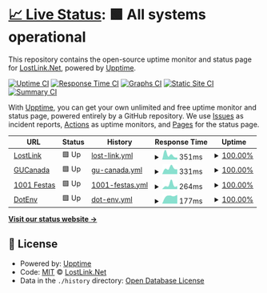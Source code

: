 # [📈 Live Status](https://status.lostlink.net): <!--live status--> **🟩 All systems operational**

This repository contains the open-source uptime monitor and status page for [LostLink.Net](https://lostlink.net), powered by [Upptime](https://github.com/upptime/upptime).

[![Uptime CI](https://github.com/lostlink/upptime/workflows/Uptime%20CI/badge.svg)](https://github.com/lostlink/upptime/actions?query=workflow%3A%22Uptime+CI%22)
[![Response Time CI](https://github.com/lostlink/upptime/workflows/Response%20Time%20CI/badge.svg)](https://github.com/lostlink/upptime/actions?query=workflow%3A%22Response+Time+CI%22)
[![Graphs CI](https://github.com/lostlink/upptime/workflows/Graphs%20CI/badge.svg)](https://github.com/lostlink/upptime/actions?query=workflow%3A%22Graphs+CI%22)
[![Static Site CI](https://github.com/lostlink/upptime/workflows/Static%20Site%20CI/badge.svg)](https://github.com/lostlink/upptime/actions?query=workflow%3A%22Static+Site+CI%22)
[![Summary CI](https://github.com/lostlink/upptime/workflows/Summary%20CI/badge.svg)](https://github.com/lostlink/upptime/actions?query=workflow%3A%22Summary+CI%22)

With [Upptime](https://upptime.js.org), you can get your own unlimited and free uptime monitor and status page, powered entirely by a GitHub repository. We use [Issues](https://github.com/lostlink/upptime/issues) as incident reports, [Actions](https://github.com/lostlink/upptime/actions) as uptime monitors, and [Pages](https://status.lostlink.net) for the status page.

<!--start: status pages-->
<!-- This summary is generated by Upptime (https://github.com/upptime/upptime) -->
<!-- Do not edit this manually, your changes will be overwritten -->
<!-- prettier-ignore -->
| URL | Status | History | Response Time | Uptime |
| --- | ------ | ------- | ------------- | ------ |
| <img alt="" src="https://favicons.githubusercontent.com/lostlink.net" height="13"> [LostLink](https://lostlink.net) | 🟩 Up | [lost-link.yml](https://github.com/lostlink/upptime/commits/HEAD/history/lost-link.yml) | <details><summary><img alt="Response time graph" src="./graphs/lost-link/response-time-week.png" height="20"> 351ms</summary><br><a href="https://status.lostlink.net/history/lost-link"><img alt="Response time 351" src="https://img.shields.io/endpoint?url=https%3A%2F%2Fraw.githubusercontent.com%2Flostlink%2Fupptime%2FHEAD%2Fapi%2Flost-link%2Fresponse-time.json"></a><br><a href="https://status.lostlink.net/history/lost-link"><img alt="24-hour response time 139" src="https://img.shields.io/endpoint?url=https%3A%2F%2Fraw.githubusercontent.com%2Flostlink%2Fupptime%2FHEAD%2Fapi%2Flost-link%2Fresponse-time-day.json"></a><br><a href="https://status.lostlink.net/history/lost-link"><img alt="7-day response time 351" src="https://img.shields.io/endpoint?url=https%3A%2F%2Fraw.githubusercontent.com%2Flostlink%2Fupptime%2FHEAD%2Fapi%2Flost-link%2Fresponse-time-week.json"></a><br><a href="https://status.lostlink.net/history/lost-link"><img alt="30-day response time 351" src="https://img.shields.io/endpoint?url=https%3A%2F%2Fraw.githubusercontent.com%2Flostlink%2Fupptime%2FHEAD%2Fapi%2Flost-link%2Fresponse-time-month.json"></a><br><a href="https://status.lostlink.net/history/lost-link"><img alt="1-year response time 351" src="https://img.shields.io/endpoint?url=https%3A%2F%2Fraw.githubusercontent.com%2Flostlink%2Fupptime%2FHEAD%2Fapi%2Flost-link%2Fresponse-time-year.json"></a></details> | <details><summary><a href="https://status.lostlink.net/history/lost-link">100.00%</a></summary><a href="https://status.lostlink.net/history/lost-link"><img alt="All-time uptime 100.00%" src="https://img.shields.io/endpoint?url=https%3A%2F%2Fraw.githubusercontent.com%2Flostlink%2Fupptime%2FHEAD%2Fapi%2Flost-link%2Fuptime.json"></a><br><a href="https://status.lostlink.net/history/lost-link"><img alt="24-hour uptime 100.00%" src="https://img.shields.io/endpoint?url=https%3A%2F%2Fraw.githubusercontent.com%2Flostlink%2Fupptime%2FHEAD%2Fapi%2Flost-link%2Fuptime-day.json"></a><br><a href="https://status.lostlink.net/history/lost-link"><img alt="7-day uptime 100.00%" src="https://img.shields.io/endpoint?url=https%3A%2F%2Fraw.githubusercontent.com%2Flostlink%2Fupptime%2FHEAD%2Fapi%2Flost-link%2Fuptime-week.json"></a><br><a href="https://status.lostlink.net/history/lost-link"><img alt="30-day uptime 100.00%" src="https://img.shields.io/endpoint?url=https%3A%2F%2Fraw.githubusercontent.com%2Flostlink%2Fupptime%2FHEAD%2Fapi%2Flost-link%2Fuptime-month.json"></a><br><a href="https://status.lostlink.net/history/lost-link"><img alt="1-year uptime 100.00%" src="https://img.shields.io/endpoint?url=https%3A%2F%2Fraw.githubusercontent.com%2Flostlink%2Fupptime%2FHEAD%2Fapi%2Flost-link%2Fuptime-year.json"></a></details>
| <img alt="" src="https://favicons.githubusercontent.com/gucanada.com" height="13"> [GUCanada](https://gucanada.com) | 🟩 Up | [gu-canada.yml](https://github.com/lostlink/upptime/commits/HEAD/history/gu-canada.yml) | <details><summary><img alt="Response time graph" src="./graphs/gu-canada/response-time-week.png" height="20"> 331ms</summary><br><a href="https://status.lostlink.net/history/gu-canada"><img alt="Response time 331" src="https://img.shields.io/endpoint?url=https%3A%2F%2Fraw.githubusercontent.com%2Flostlink%2Fupptime%2FHEAD%2Fapi%2Fgu-canada%2Fresponse-time.json"></a><br><a href="https://status.lostlink.net/history/gu-canada"><img alt="24-hour response time 273" src="https://img.shields.io/endpoint?url=https%3A%2F%2Fraw.githubusercontent.com%2Flostlink%2Fupptime%2FHEAD%2Fapi%2Fgu-canada%2Fresponse-time-day.json"></a><br><a href="https://status.lostlink.net/history/gu-canada"><img alt="7-day response time 331" src="https://img.shields.io/endpoint?url=https%3A%2F%2Fraw.githubusercontent.com%2Flostlink%2Fupptime%2FHEAD%2Fapi%2Fgu-canada%2Fresponse-time-week.json"></a><br><a href="https://status.lostlink.net/history/gu-canada"><img alt="30-day response time 331" src="https://img.shields.io/endpoint?url=https%3A%2F%2Fraw.githubusercontent.com%2Flostlink%2Fupptime%2FHEAD%2Fapi%2Fgu-canada%2Fresponse-time-month.json"></a><br><a href="https://status.lostlink.net/history/gu-canada"><img alt="1-year response time 331" src="https://img.shields.io/endpoint?url=https%3A%2F%2Fraw.githubusercontent.com%2Flostlink%2Fupptime%2FHEAD%2Fapi%2Fgu-canada%2Fresponse-time-year.json"></a></details> | <details><summary><a href="https://status.lostlink.net/history/gu-canada">100.00%</a></summary><a href="https://status.lostlink.net/history/gu-canada"><img alt="All-time uptime 100.00%" src="https://img.shields.io/endpoint?url=https%3A%2F%2Fraw.githubusercontent.com%2Flostlink%2Fupptime%2FHEAD%2Fapi%2Fgu-canada%2Fuptime.json"></a><br><a href="https://status.lostlink.net/history/gu-canada"><img alt="24-hour uptime 100.00%" src="https://img.shields.io/endpoint?url=https%3A%2F%2Fraw.githubusercontent.com%2Flostlink%2Fupptime%2FHEAD%2Fapi%2Fgu-canada%2Fuptime-day.json"></a><br><a href="https://status.lostlink.net/history/gu-canada"><img alt="7-day uptime 100.00%" src="https://img.shields.io/endpoint?url=https%3A%2F%2Fraw.githubusercontent.com%2Flostlink%2Fupptime%2FHEAD%2Fapi%2Fgu-canada%2Fuptime-week.json"></a><br><a href="https://status.lostlink.net/history/gu-canada"><img alt="30-day uptime 100.00%" src="https://img.shields.io/endpoint?url=https%3A%2F%2Fraw.githubusercontent.com%2Flostlink%2Fupptime%2FHEAD%2Fapi%2Fgu-canada%2Fuptime-month.json"></a><br><a href="https://status.lostlink.net/history/gu-canada"><img alt="1-year uptime 100.00%" src="https://img.shields.io/endpoint?url=https%3A%2F%2Fraw.githubusercontent.com%2Flostlink%2Fupptime%2FHEAD%2Fapi%2Fgu-canada%2Fuptime-year.json"></a></details>
| <img alt="" src="https://favicons.githubusercontent.com/1001festas.pt" height="13"> [1001 Festas](https://1001festas.pt) | 🟩 Up | [1001-festas.yml](https://github.com/lostlink/upptime/commits/HEAD/history/1001-festas.yml) | <details><summary><img alt="Response time graph" src="./graphs/1001-festas/response-time-week.png" height="20"> 264ms</summary><br><a href="https://status.lostlink.net/history/1001-festas"><img alt="Response time 264" src="https://img.shields.io/endpoint?url=https%3A%2F%2Fraw.githubusercontent.com%2Flostlink%2Fupptime%2FHEAD%2Fapi%2F1001-festas%2Fresponse-time.json"></a><br><a href="https://status.lostlink.net/history/1001-festas"><img alt="24-hour response time 182" src="https://img.shields.io/endpoint?url=https%3A%2F%2Fraw.githubusercontent.com%2Flostlink%2Fupptime%2FHEAD%2Fapi%2F1001-festas%2Fresponse-time-day.json"></a><br><a href="https://status.lostlink.net/history/1001-festas"><img alt="7-day response time 264" src="https://img.shields.io/endpoint?url=https%3A%2F%2Fraw.githubusercontent.com%2Flostlink%2Fupptime%2FHEAD%2Fapi%2F1001-festas%2Fresponse-time-week.json"></a><br><a href="https://status.lostlink.net/history/1001-festas"><img alt="30-day response time 264" src="https://img.shields.io/endpoint?url=https%3A%2F%2Fraw.githubusercontent.com%2Flostlink%2Fupptime%2FHEAD%2Fapi%2F1001-festas%2Fresponse-time-month.json"></a><br><a href="https://status.lostlink.net/history/1001-festas"><img alt="1-year response time 264" src="https://img.shields.io/endpoint?url=https%3A%2F%2Fraw.githubusercontent.com%2Flostlink%2Fupptime%2FHEAD%2Fapi%2F1001-festas%2Fresponse-time-year.json"></a></details> | <details><summary><a href="https://status.lostlink.net/history/1001-festas">100.00%</a></summary><a href="https://status.lostlink.net/history/1001-festas"><img alt="All-time uptime 100.00%" src="https://img.shields.io/endpoint?url=https%3A%2F%2Fraw.githubusercontent.com%2Flostlink%2Fupptime%2FHEAD%2Fapi%2F1001-festas%2Fuptime.json"></a><br><a href="https://status.lostlink.net/history/1001-festas"><img alt="24-hour uptime 100.00%" src="https://img.shields.io/endpoint?url=https%3A%2F%2Fraw.githubusercontent.com%2Flostlink%2Fupptime%2FHEAD%2Fapi%2F1001-festas%2Fuptime-day.json"></a><br><a href="https://status.lostlink.net/history/1001-festas"><img alt="7-day uptime 100.00%" src="https://img.shields.io/endpoint?url=https%3A%2F%2Fraw.githubusercontent.com%2Flostlink%2Fupptime%2FHEAD%2Fapi%2F1001-festas%2Fuptime-week.json"></a><br><a href="https://status.lostlink.net/history/1001-festas"><img alt="30-day uptime 100.00%" src="https://img.shields.io/endpoint?url=https%3A%2F%2Fraw.githubusercontent.com%2Flostlink%2Fupptime%2FHEAD%2Fapi%2F1001-festas%2Fuptime-month.json"></a><br><a href="https://status.lostlink.net/history/1001-festas"><img alt="1-year uptime 100.00%" src="https://img.shields.io/endpoint?url=https%3A%2F%2Fraw.githubusercontent.com%2Flostlink%2Fupptime%2FHEAD%2Fapi%2F1001-festas%2Fuptime-year.json"></a></details>
| <img alt="" src="https://favicons.githubusercontent.com/dotenv.ca" height="13"> [DotEnv](https://dotenv.ca) | 🟩 Up | [dot-env.yml](https://github.com/lostlink/upptime/commits/HEAD/history/dot-env.yml) | <details><summary><img alt="Response time graph" src="./graphs/dot-env/response-time-week.png" height="20"> 177ms</summary><br><a href="https://status.lostlink.net/history/dot-env"><img alt="Response time 177" src="https://img.shields.io/endpoint?url=https%3A%2F%2Fraw.githubusercontent.com%2Flostlink%2Fupptime%2FHEAD%2Fapi%2Fdot-env%2Fresponse-time.json"></a><br><a href="https://status.lostlink.net/history/dot-env"><img alt="24-hour response time 113" src="https://img.shields.io/endpoint?url=https%3A%2F%2Fraw.githubusercontent.com%2Flostlink%2Fupptime%2FHEAD%2Fapi%2Fdot-env%2Fresponse-time-day.json"></a><br><a href="https://status.lostlink.net/history/dot-env"><img alt="7-day response time 177" src="https://img.shields.io/endpoint?url=https%3A%2F%2Fraw.githubusercontent.com%2Flostlink%2Fupptime%2FHEAD%2Fapi%2Fdot-env%2Fresponse-time-week.json"></a><br><a href="https://status.lostlink.net/history/dot-env"><img alt="30-day response time 177" src="https://img.shields.io/endpoint?url=https%3A%2F%2Fraw.githubusercontent.com%2Flostlink%2Fupptime%2FHEAD%2Fapi%2Fdot-env%2Fresponse-time-month.json"></a><br><a href="https://status.lostlink.net/history/dot-env"><img alt="1-year response time 177" src="https://img.shields.io/endpoint?url=https%3A%2F%2Fraw.githubusercontent.com%2Flostlink%2Fupptime%2FHEAD%2Fapi%2Fdot-env%2Fresponse-time-year.json"></a></details> | <details><summary><a href="https://status.lostlink.net/history/dot-env">100.00%</a></summary><a href="https://status.lostlink.net/history/dot-env"><img alt="All-time uptime 100.00%" src="https://img.shields.io/endpoint?url=https%3A%2F%2Fraw.githubusercontent.com%2Flostlink%2Fupptime%2FHEAD%2Fapi%2Fdot-env%2Fuptime.json"></a><br><a href="https://status.lostlink.net/history/dot-env"><img alt="24-hour uptime 100.00%" src="https://img.shields.io/endpoint?url=https%3A%2F%2Fraw.githubusercontent.com%2Flostlink%2Fupptime%2FHEAD%2Fapi%2Fdot-env%2Fuptime-day.json"></a><br><a href="https://status.lostlink.net/history/dot-env"><img alt="7-day uptime 100.00%" src="https://img.shields.io/endpoint?url=https%3A%2F%2Fraw.githubusercontent.com%2Flostlink%2Fupptime%2FHEAD%2Fapi%2Fdot-env%2Fuptime-week.json"></a><br><a href="https://status.lostlink.net/history/dot-env"><img alt="30-day uptime 100.00%" src="https://img.shields.io/endpoint?url=https%3A%2F%2Fraw.githubusercontent.com%2Flostlink%2Fupptime%2FHEAD%2Fapi%2Fdot-env%2Fuptime-month.json"></a><br><a href="https://status.lostlink.net/history/dot-env"><img alt="1-year uptime 100.00%" src="https://img.shields.io/endpoint?url=https%3A%2F%2Fraw.githubusercontent.com%2Flostlink%2Fupptime%2FHEAD%2Fapi%2Fdot-env%2Fuptime-year.json"></a></details>

<!--end: status pages-->

[**Visit our status website →**](https://status.lostlink.net)

## 📄 License

- Powered by: [Upptime](https://github.com/upptime/upptime)
- Code: [MIT](./LICENSE) © [LostLink.Net](https://lostlink.net)
- Data in the `./history` directory: [Open Database License](https://opendatacommons.org/licenses/odbl/1-0/)
